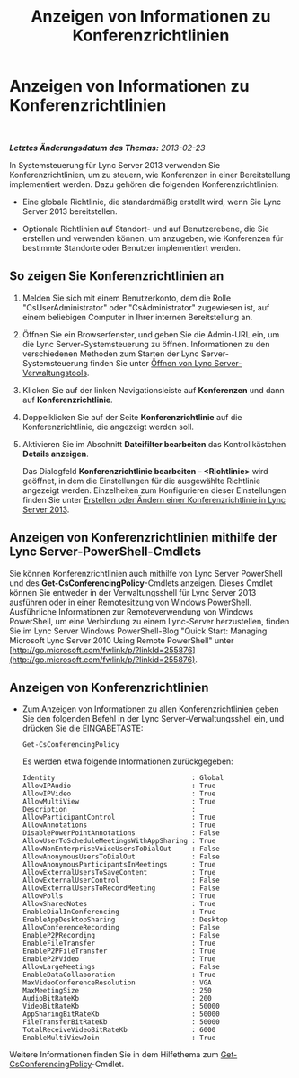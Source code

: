 ﻿---
title: Anzeigen von Informationen zu Konferenzrichtlinien
TOCTitle: Anzeigen von Informationen zu Konferenzrichtlinien
ms:assetid: e99fdc4d-926a-4e36-ac99-ab5035568847
ms:mtpsurl: https://technet.microsoft.com/de-de/library/JJ721918(v=OCS.15)
ms:contentKeyID: 49890988
ms.date: 05/19/2016
mtps_version: v=OCS.15
ms.translationtype: HT
---

# Anzeigen von Informationen zu Konferenzrichtlinien

 

_**Letztes Änderungsdatum des Themas:** 2013-02-23_

In Systemsteuerung für Lync Server 2013 verwenden Sie Konferenzrichtlinien, um zu steuern, wie Konferenzen in einer Bereitstellung implementiert werden. Dazu gehören die folgenden Konferenzrichtlinien:

  - Eine globale Richtlinie, die standardmäßig erstellt wird, wenn Sie Lync Server 2013 bereitstellen.

  - Optionale Richtlinien auf Standort- und auf Benutzerebene, die Sie erstellen und verwenden können, um anzugeben, wie Konferenzen für bestimmte Standorte oder Benutzer implementiert werden.

## So zeigen Sie Konferenzrichtlinien an

1.  Melden Sie sich mit einem Benutzerkonto, dem die Rolle "CsUserAdministrator" oder "CsAdministrator" zugewiesen ist, auf einem beliebigen Computer in Ihrer internen Bereitstellung an.

2.  Öffnen Sie ein Browserfenster, und geben Sie die Admin-URL ein, um die Lync Server-Systemsteuerung zu öffnen. Informationen zu den verschiedenen Methoden zum Starten der Lync Server-Systemsteuerung finden Sie unter [Öffnen von Lync Server-Verwaltungstools](lync-server-2013-open-lync-server-administrative-tools.md).

3.  Klicken Sie auf der linken Navigationsleiste auf **Konferenzen** und dann auf **Konferenzrichtlinie**.

4.  Doppelklicken Sie auf der Seite **Konferenzrichtlinie** auf die Konferenzrichtlinie, die angezeigt werden soll.

5.  Aktivieren Sie im Abschnitt **Dateifilter bearbeiten** das Kontrollkästchen **Details anzeigen**.
    
    Das Dialogfeld **Konferenzrichtlinie bearbeiten – \<Richtlinie\>** wird geöffnet, in dem die Einstellungen für die ausgewählte Richtlinie angezeigt werden. Einzelheiten zum Konfigurieren dieser Einstellungen finden Sie unter [Erstellen oder Ändern einer Konferenzrichtlinie in Lync Server 2013](lync-server-2013-create-or-modify-a-conferencing-policy.md).

## Anzeigen von Konferenzrichtlinien mithilfe der Lync Server-PowerShell-Cmdlets

Sie können Konferenzrichtlinien auch mithilfe von Lync Server PowerShell und des **Get-CsConferencingPolicy**-Cmdlets anzeigen. Dieses Cmdlet können Sie entweder in der Verwaltungsshell für Lync Server 2013 ausführen oder in einer Remotesitzung von Windows PowerShell. Ausführliche Informationen zur Remoteverwendung von Windows PowerShell, um eine Verbindung zu einem Lync-Server herzustellen, finden Sie im Lync Server Windows PowerShell-Blog "Quick Start: Managing Microsoft Lync Server 2010 Using Remote PowerShell" unter [http://go.microsoft.com/fwlink/p/?linkId=255876](http://go.microsoft.com/fwlink/p/?linkid=255876).

## Anzeigen von Konferenzrichtlinien

  - Zum Anzeigen von Informationen zu allen Konferenzrichtlinien geben Sie den folgenden Befehl in der Lync Server-Verwaltungsshell ein, und drücken Sie die EINGABETASTE:
    
        Get-CsConferencingPolicy
    
    Es werden etwa folgende Informationen zurückgegeben:
    
        Identity                                  : Global
        AllowIPAudio                              : True
        AllowIPVideo                              : True
        AllowMultiView                            : True
        Description                               :
        AllowParticipantControl                   : True
        AllowAnnotations                          : True
        DisablePowerPointAnnotations              : False
        AllowUserToScheduleMeetingsWithAppSharing : True
        AllowNonEnterpriseVoiceUsersToDialOut     : False
        AllowAnonymousUsersToDialOut              : False
        AllowAnonymousParticipantsInMeetings      : True
        AllowExternalUsersToSaveContent           : True
        AllowExternalUserControl                  : False
        AllowExternalUsersToRecordMeeting         : False
        AllowPolls                                : True
        AllowSharedNotes                          : True
        EnableDialInConferencing                  : True
        EnableAppDesktopSharing                   : Desktop
        AllowConferenceRecording                  : False
        EnableP2PRecording                        : False
        EnableFileTransfer                        : True
        EnableP2PFileTransfer                     : True
        EnableP2PVideo                            : True
        AllowLargeMeetings                        : False
        EnableDataCollaboration                   : True
        MaxVideoConferenceResolution              : VGA
        MaxMeetingSize                            : 250
        AudioBitRateKb                            : 200
        VideoBitRateKb                            : 50000
        AppSharingBitRateKb                       : 50000
        FileTransferBitRateKb                     : 50000
        TotalReceiveVideoBitRateKb                : 6000
        EnableMultiViewJoin                       : True

Weitere Informationen finden Sie in dem Hilfethema zum [Get-CsConferencingPolicy](https://docs.microsoft.com/en-us/powershell/module/skype/Get-CsConferencingPolicy)-Cmdlet.

